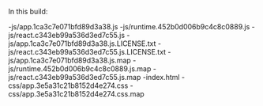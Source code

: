 In this build:

-js/app.1ca3c7e071bfd89d3a38.js
-js/runtime.452b0d006b9c4c8c0889.js
-js/react.c343eb99a536d3ed7c55.js
-js/app.1ca3c7e071bfd89d3a38.js.LICENSE.txt
-js/react.c343eb99a536d3ed7c55.js.LICENSE.txt
-js/app.1ca3c7e071bfd89d3a38.js.map
-js/runtime.452b0d006b9c4c8c0889.js.map
-js/react.c343eb99a536d3ed7c55.js.map
-index.html
-css/app.3e5a31c21b8152d4e274.css
-css/app.3e5a31c21b8152d4e274.css.map
